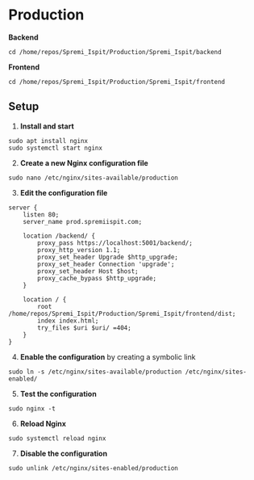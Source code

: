 # Production

**Backend**

```
cd /home/repos/Spremi_Ispit/Production/Spremi_Ispit/backend
```

**Frontend**

```
cd /home/repos/Spremi_Ispit/Production/Spremi_Ispit/frontend
```

## Setup

1. **Install and start**

```
sudo apt install nginx
sudo systemctl start nginx
```

2. **Create a new Nginx configuration file**

```
sudo nano /etc/nginx/sites-available/production
```

3. **Edit the configuration file**

```
server {
    listen 80;
    server_name prod.spremiispit.com;

    location /backend/ {
        proxy_pass https://localhost:5001/backend/;
        proxy_http_version 1.1;
        proxy_set_header Upgrade $http_upgrade;
        proxy_set_header Connection 'upgrade';
        proxy_set_header Host $host;
        proxy_cache_bypass $http_upgrade;
    }

    location / {
        root /home/repos/Spremi_Ispit/Production/Spremi_Ispit/frontend/dist;
        index index.html;
        try_files $uri $uri/ =404;
    }
}

```

4. **Enable the configuration** by creating a symbolic link

```
sudo ln -s /etc/nginx/sites-available/production /etc/nginx/sites-enabled/
```

5. **Test the configuration**

```
sudo nginx -t
```

6. **Reload Nginx**

```
sudo systemctl reload nginx
```

7. **Disable the configuration**

```
sudo unlink /etc/nginx/sites-enabled/production
```
